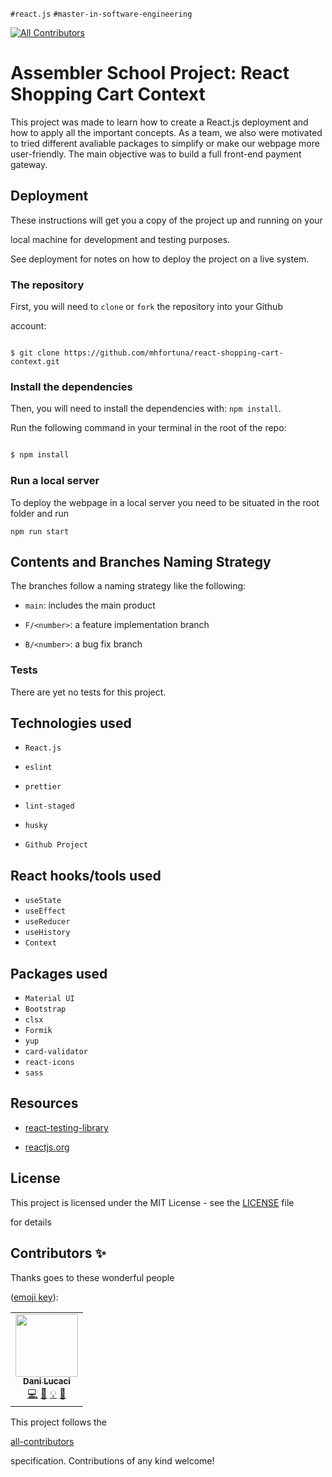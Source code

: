 
`#react.js`  `#master-in-software-engineering`

  

<!-- ALL-CONTRIBUTORS-BADGE:START - Do not remove or modify this section -->

  

[![All Contributors](https://img.shields.io/badge/all_contributors-1-orange.svg?style=flat-square)](#contributors-)

  

<!-- ALL-CONTRIBUTORS-BADGE:END -->

  

# Assembler School Project: React Shopping Cart Context

  
This project was made to learn how to create a React.js deployment and how to apply all the important concepts. 
As a team, we also were motivated to tried different avaliable packages to simplify or make our webpage more user-friendly.
The main objective was to build a full front-end payment gateway.

## Deployment

  

These instructions will get you a copy of the project up and running on your

local machine for development and testing purposes.

  

See deployment for notes on how to deploy the project on a live system.

  

### The repository

  

First, you will need to `clone` or `fork` the repository into your Github

account: 

```

$ git clone https://github.com/mhfortuna/react-shopping-cart-context.git

```
### Install the dependencies

Then, you will need to install the dependencies with: `npm install`.

Run the following command in your terminal in the root of the repo:

```sh

$ npm install

```


### Run a local server
To deploy the webpage in a local server you need to be situated in the root folder and run 
```
npm run start
```

  

## Contents and Branches Naming Strategy


The branches follow a naming strategy like the following:

  

-  `main`: includes the main product

-  `F/<number>`: a feature implementation branch
-  `B/<number>`: a bug fix branch

   

### Tests
There are yet no tests for this project.

  

## Technologies used

-  `React.js`

-  `eslint`

-  `prettier`

-  `lint-staged`

-  `husky`
- `Github Project`

## React hooks/tools used

-  `useState`
- `useEffect`
- `useReducer`
- `useHistory`
- `Context`

## Packages used

  -  `Material UI`
  -  `Bootstrap`
  - `clsx`
-  `Formik`
- `yup`
-  `card-validator`
-  `react-icons`
-  `sass`

### 
  

## Resources



-  [react-testing-library](https://testing-library.com/docs/react-testing-library/intro/)

-  [reactjs.org](https://reactjs.org/)

  

## License

  

This project is licensed under the MIT License - see the [LICENSE](LICENSE) file

for details

  

## Contributors ✨

  

Thanks goes to these wonderful people

([emoji key](https://allcontributors.org/docs/en/emoji-key)):

  

<!-- ALL-CONTRIBUTORS-LIST:START - Do not remove or modify this section -->

<!-- prettier-ignore-start -->

<!-- markdownlint-disable -->

<table>

<tr>

<td  align="center"><a  href="http://www.danilucaci.com"><img  src="https://avatars.githubusercontent.com/u/19062818?v=4?s=100"  width="100px;"  alt=""/><br /><sub><b>Dani Lucaci</b></sub></a><br /><a  href="https://github.com/assembler-school/vanilla-js-project-template/commits?author=danilucaci"  title="Code">💻</a> <a  href="https://github.com/assembler-school/vanilla-js-project-template/commits?author=danilucaci"  title="Documentation">📖</a> <a  href="#example-danilucaci"  title="Examples">💡</a> <a  href="#tool-danilucaci"  title="Tools">🔧</a></td>

</tr>

</table>

  

<!-- markdownlint-restore -->

<!-- prettier-ignore-end -->

  

<!-- ALL-CONTRIBUTORS-LIST:END -->

  

This project follows the

[all-contributors](https://github.com/all-contributors/all-contributors)

specification. Contributions of any kind welcome!